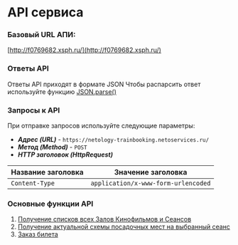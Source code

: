 # API сервиса

### Базовый URL АПИ:
[http://f0769682.xsph.ru/](http://f0769682.xsph.ru/)

### Ответы API
Ответы API  приходят в формате JSON
Чтобы распарсить ответ используйте функцию [JSON.parse()](https://developer.mozilla.org/ru/docs/Web/JavaScript/Reference/Global_Objects/JSON/parse)

### Запросы к API

При отправке запросов используйте следующие параметры:

* ***Адрес (URL)*** - `https://netology-trainbooking.netoservices.ru/`
* ***Метод (Method)*** - `POST`
*  ***HTTP заголовок (HttpRequest)***

|Название заголовка | Значение заголовка |
|--|--|
| `Content-Type` | `application/x-www-form-urlencoded`  |

### Основные функции API

1.  [Получение списков всех Залов Кинофильмов и Сеансов](api/getlist.md)
2.  [Получение актуальной схемы посадочных мест на выбранный сеанс](api/getconfig.md)
3.  [Заказ билета](api/reserv.md)